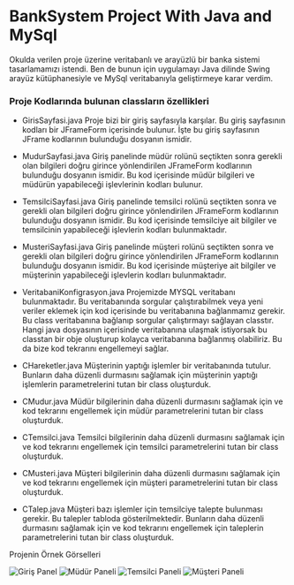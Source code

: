 # BankSystem Project With Java and MySql

Okulda verilen proje üzerine veritabanlı ve arayüzlü bir banka sistemi tasarlamamızı istendi. Ben de bunun için uygulamayı Java dilinde Swing arayüz kütüphanesiyle ve MySql veritabanıyla geliştirmeye karar verdim.


### Proje Kodlarında bulunan classların özellikleri

- GirisSayfasi.java
Proje bizi bir giriş sayfasıyla karşılar. Bu giriş sayfasının kodları bir JFrameForm içerisinde bulunur. İşte bu giriş sayfasının JFrame kodlarının bulunduğu dosyanın ismidir.

-  MudurSayfasi.java
Giriş panelinde müdür rolünü seçtikten sonra gerekli olan bilgileri doğru girince yönlendirilen JFrameForm kodlarının bulunduğu dosyanın ismidir. Bu kod içerisinde müdür bilgileri ve müdürün yapabileceği işlevlerinin kodları bulunur.

- TemsilciSayfasi.java
Giriş panelinde temsilci rolünü seçtikten sonra ve gerekli olan bilgileri doğru girince yönlendirilen JFrameForm kodlarının bulunduğu dosyanın ismidir. Bu kod içerisinde temsilciye ait bilgiler ve temsilcinin yapabileceği işlevlerin kodları bulunmaktadır.

- MusteriSayfasi.java
Giriş panelinde müşteri rolünü seçtikten sonra ve gerekli olan bilgileri doğru girince yönlendirilen JFrameForm kodlarının bulunduğu dosyanın ismidir. Bu kod içerisinde müşteriye ait bilgiler ve müşterinin yapabileceği işlevlerin kodları bulunmaktadır.

- VeritabaniKonfigrasyon.java
Projemizde MYSQL veritabanı bulunmaktadır. Bu veritabanında sorgular çalıştırabilmek veya yeni veriler eklemek için kod içerisinde bu veritabanına bağlanmamız gerekir. Bu class veritabanına bağlanıp sorgular çalıştırmayı sağlayan classtır. Hangi java dosyasının içerisinde veritabanına ulaşmak istiyorsak bu classtan bir obje oluşturup kolayca veritabanına bağlanmış olabiliriz. Bu da bize kod tekrarını engellemeyi sağlar.

 - CHareketler.java
Müşterinin yaptığı işlemler bir veritabanında tutulur. Bunların daha düzenli durmasını sağlamak için müşterinin yaptığı işlemlerin parametrelerini tutan bir class oluşturduk.

- CMudur.java
Müdür bilgilerinin daha düzenli durmasını sağlamak için ve kod tekrarını engellemek için müdür parametrelerini tutan bir class oluşturduk.

- CTemsilci.java
Temsilci bilgilerinin daha düzenli durmasını sağlamak için ve kod tekrarını engellemek için temsilci parametrelerini tutan bir class oluşturduk.

- CMusteri.java
Müşteri bilgilerinin daha düzenli durmasını sağlamak için ve kod tekrarını engellemek için müşteri parametrelerini tutan bir class oluşturduk.

- CTalep.java
Müşteri bazı işlemler için temsilciye talepte bulunması gerekir. Bu talepler tabloda gösterilmektedir. Bunların daha düzenli durmasını sağlamak için ve kod tekrarını engellemek için taleplerin parametrelerini tutan bir class oluşturduk.

Projenin Örnek Görselleri


![Giriş Panel](https://github.com/MelihSelamiUrkmezz/BankSystem/blob/master/proje_resimleri/giris.png)
![Müdür Paneli](mudur.png)
![Temsilci Paneli](temsilci.png)
![Müşteri Paneli](musteri.png)




